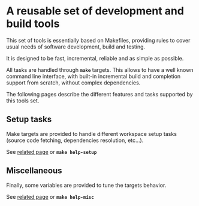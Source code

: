 # A reusable set of development and build tools

This set of tools is essentially based on Makefiles, providing rules to cover
usual needs of software development, build and testing.

It is designed to be fast, incremental, reliable and as simple as possible.

All tasks are handled through **`make`** targets. This allows to have a well
known command line interface, with built-in incremental build and completion
support from scratch, without complex dependencies.

The following pages describe the different features and tasks supported
by this tools set.

## Setup tasks

Make targets are provided to handle different workspace setup tasks (source code
fetching, dependencies resolution, etc...).

See [related page](./doc/setup.md) or **`make help-setup`**

## Miscellaneous

Finally, some variables are provided to tune the targets behavior.

See [related page](./doc/misc.md) or **`make help-misc`**
